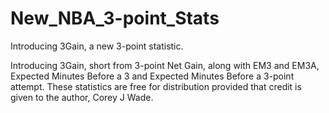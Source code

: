 # New_NBA_3-point_Stats
Introducing 3Gain, a new 3-point statistic.

Introducing 3Gain, short from 3-point Net Gain, along with EM3 and EM3A, Expected Minutes Before a 3 and Expected Minutes Before a 3-point attempt. These statistics are free for distribution provided that credit is given to the author, Corey J Wade.
